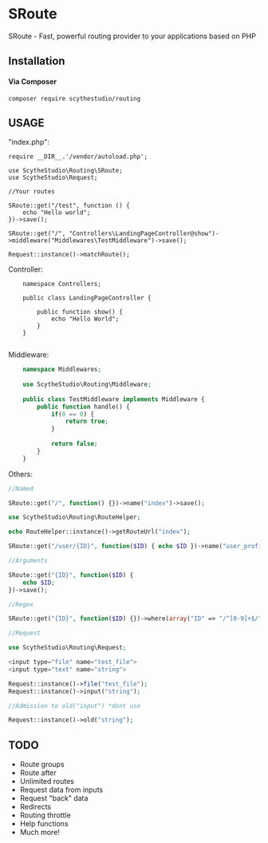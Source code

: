 # SRoute
SRoute - Fast, powerful routing provider to your applications based on PHP

## Installation

#### Via Composer

	composer require scythestudio/routing





## USAGE

"index.php":
```
require __DIR__.'/vendor/autoload.php';

use ScytheStudio\Routing\SRoute;
use ScytheStudio\Request;

//Your routes

SRoute::get("/test", function () {
	echo "Hello world";
})->save();

SRoute::get("/", "Controllers\LandingPageController@show")->middleware("Middlewares\TestMiddleware")->save();

Request::instance()->matchRoute();
```

Controller:
```
	namespace Controllers;
	
	public class LandingPageController {
	
		public function show() {
			echo "Hello World";
		}
	}
	
```

Middleware:

```php
	namespace Middlewares; 
	
	use ScytheStudio\Routing\Middleware;
	
	public class TestMiddleware implements Middleware {
		public function handle() {
			if(0 == 0) {
				return true;
			}
			
			return false;
		}
	}
```

Others:

```php
//Named

SRoute::get("/", function() {})->name("index")->save();

use ScytheStudio\Routing\RouteHelper;

echo RouteHelper::instance()->getRouteUrl("index");

SRoute::get("/user/{ID}", function($ID) { echo $ID })->name("user_profile")->save();

//Arguments

SRoute::get("{ID}", function($ID) {
	echo $ID;
})->save();

//Regex

SRoute::get("{ID}", function($ID) {})->where(array("ID" => "/^[0-9]+$/"))->save();

//Request

use ScytheStudio\Routing\Request;

<input type="file" name="test_file">
<input type="text" name="string">

Request::instance()->file("test_file");
Request::instance()->input("string");

//Admission to old("input") *dont use

Request::instance()->old("string");


```

## TODO
- Route groups
- Route after
- Unlimited routes
- Request data from inputs
- Request "back" data
- Redirects
- Routing throttle
- Help functions
- Much more!



